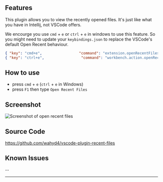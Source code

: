 
## Features
  This plugin allows you to view the recently opened files. It's just like what you have in Intellij, not VSCode offers.

  We encourge you use `cmd` + `e` or `ctrl` + `e` in windows to use this feature. So you might need to update your `keybindings.json` to replace the VSCode's default Open Recent behaviour.

  ```json
  { "key": "cmd+e",                 "command": "extension.openRecentFiles" },
  { "key": "ctrl+e",                 "command": "workbench.action.openRecent" }
  ```

## How to use
  * press `cmd` + `e` (`ctrl` + `e` in Windows)
  * press `F1` then type `Open Recent Files`

## Screenshot
![Screenshot of open recent files](https://github.com/wahyd4/vscode-plugin-recent-files/raw/master/demo.gif)

## Source Code
  <https://github.com/wahyd4/vscode-plugin-recent-files>

## Known Issues

  --


-------------------------------------------------------------------------------------